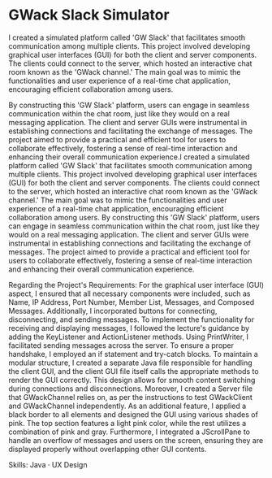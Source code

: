 # GWack Slack Simulator
I created a simulated platform called 'GW Slack' that facilitates smooth communication among multiple clients. This project involved developing graphical user interfaces (GUI) for both the client and server components. The clients could connect to the server, which hosted an interactive chat room known as the 'GWack channel.' The main goal was to mimic the functionalities and user experience of a real-time chat application, encouraging efficient collaboration among users.

By constructing this 'GW Slack' platform, users can engage in seamless communication within the chat room, just like they would on a real messaging application. The client and server GUIs were instrumental in establishing connections and facilitating the exchange of messages. The project aimed to provide a practical and efficient tool for users to collaborate effectively, fostering a sense of real-time interaction and enhancing their overall communication experience.I created a simulated platform called 'GW Slack' that facilitates smooth communication among multiple clients. This project involved developing graphical user interfaces (GUI) for both the client and server components. The clients could connect to the server, which hosted an interactive chat room known as the 'GWack channel.' The main goal was to mimic the functionalities and user experience of a real-time chat application, encouraging efficient collaboration among users. By constructing this 'GW Slack' platform, users can engage in seamless communication within the chat room, just like they would on a real messaging application. The client and server GUIs were instrumental in establishing connections and facilitating the exchange of messages. The project aimed to provide a practical and efficient tool for users to collaborate effectively, fostering a sense of real-time interaction and enhancing their overall communication experience.

Regarding the Project's Requirements:
For the graphical user interface (GUI) aspect, I ensured that all necessary components were included, such as Name, IP Address, Port Number, Member List, Messages, and Composed Messages. Additionally, I incorporated buttons for connecting, disconnecting, and sending messages. To implement the functionality for receiving and displaying messages, I followed the lecture's guidance by adding the KeyListener and ActionListener methods. Using PrintWriter, I facilitated sending messages across the server. To ensure a proper handshake, I employed an if statement and try-catch blocks.
To maintain a modular structure, I created a separate Java file responsible for handling the client GUI, and the client GUI file itself calls the appropriate methods to render the GUI correctly. This design allows for smooth content switching during connections and disconnections. Moreover, I created a Server file that GWackChannel relies on, as per the instructions to test GWackClient and GWackChannel independently.
As an additional feature, I applied a black border to all elements and designed the GUI using various shades of pink. The top section features a light pink color, while the rest utilizes a combination of pink and gray. Furthermore, I integrated a JScrollPane to handle an overflow of messages and users on the screen, ensuring they are displayed properly without overlapping other GUI contents.

Skills: Java · UX Design
